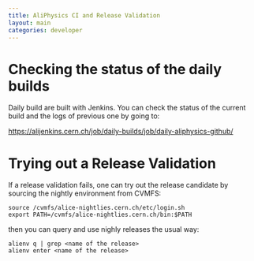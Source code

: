 ```yaml
---
title: AliPhysics CI and Release Validation
layout: main
categories: developer
---
```


# Checking the status of the daily builds

Daily build are built with Jenkins. You can check the status of the current
build and the logs of previous one by going to:

<https://alijenkins.cern.ch/job/daily-builds/job/daily-aliphysics-github/>


# Trying out a Release Validation

If a release validation fails, one can try out the release candidate by sourcing the
nightly environment from CVMFS:

    source /cvmfs/alice-nightlies.cern.ch/etc/login.sh
    export PATH=/cvmfs/alice-nightlies.cern.ch/bin:$PATH

then you can query and use nighly releases the usual way:

    alienv q | grep <name of the release>
    alienv enter <name of the release>
